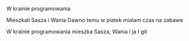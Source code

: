 W krainie programowania

Mieszkali Sasza i Wania
Dawno temu w piatek mialam czas na zabawe

W krainie programowania mieszka Sasza, Wania i ja
I git
